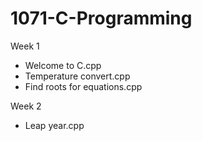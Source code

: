 # 1071-C-Programming

Week 1
* Welcome to C.cpp
* Temperature convert.cpp
* Find roots for equations.cpp

Week 2
* Leap year.cpp
